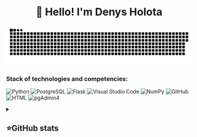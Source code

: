 <h1 align="center">👋 Hello! I'm Denys Holota </h1>

<p align="center">
 <img width="600" src="github-snake.svg" alt="snake"/>
</p>

### Stack of technologies and competencies:
![Python](https://img.shields.io/badge/Python-white?style=for-the-badge&logo=python&logoColor=3776AB&color=black)
![PostgreSQL](https://img.shields.io/badge/postgresql-000000?style=for-the-badge&logo=postgresql&logoColor=sky)
![Flask](https://img.shields.io/badge/flask-%23000.svg?style=for-the-badge&logo=flask&logoColor=white)
![Visual Studio Code](https://img.shields.io/badge/Visual%20Studio%20Code-0078d7.svg?style=for-the-badge&logo=visual-studio-code&logoColor=white)
![NumPy](https://img.shields.io/badge/numpy-%23013243.svg?style=for-the-badge&logo=numpy&logoColor=white)
![GitHub](https://img.shields.io/badge/github-%23121011.svg?style=for-the-badge&logo=github&logoColor=white)
![HTML](https://img.shields.io/badge/html-%23E34F26?style=for-the-badge&logo=html5&logoColor=white)
![pgAdmin4](https://img.shields.io/badge/pgAdmin4-336791?style=for-the-badge&logo=postgresql&logoColor=white)
<details align="left">
  <summary><h2><b>⭐GitHub stats</b></h2></summary>
  <p>
   <img src="https://github-readme-stats.vercel.app/api/top-langs/?username=Denya00&theme=dracula&layout=compact&hide_border=true&bg_color=00000000" />
   <br>
   <img src="https://github-readme-stats.vercel.app/api?username=Denya00&count_private=true&show_icons=true&theme=dracula&hide_border=true&bg_color=00000000" />
  </p>
</details>
